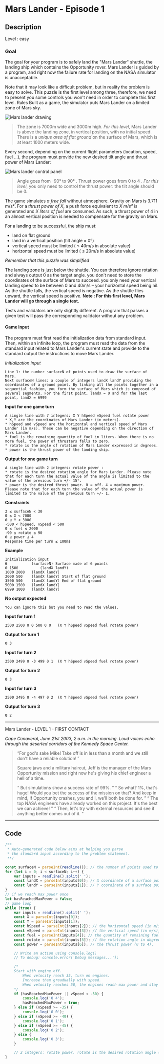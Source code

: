# Mars Lander - Episode 1

## Description

Level : easy

### Goal
The goal for your program is to safely land the "Mars Lander" shuttle, the landing ship which contains the Opportunity rover. Mars Lander is guided by a program, and right now the failure rate for landing on the NASA simulator is unacceptable.

Note that it may look like a difficult problem, but in reality the problem is easy to solve. This puzzle is the first level among three, therefore, we need to present you some controls you won't need in order to complete this first level.
 	Rules
Built as a game, the simulator puts Mars Lander on a limited zone of Mars sky.

![Mars lander drawing](img/mars-lander-episode-1-fig1.PNG "Landing zone")

> The zone is 7000m wide and 3000m high.
> *For this level*, Mars Lander is above the landing zone, in vertical position, with no initial speed.
> There is a *unique area of flat ground* on the surface of Mars, which is at least 1000 meters wide.

Every second, depending on the current flight parameters (location, speed, fuel ...), the program must provide the new desired tilt angle and thrust power of Mars Lander:

![Mars lander control panel](img/mars-lander-episode-1-fig2.PNG "Mars lander control panel")

> Angle goes from -90° to 90° . Thrust power goes from 0 to 4 .
> *For this level*, you only need to control the thrust power: the tilt angle should be 0.

The game simulates *a free fall* without atmosphere. Gravity on Mars is 3.711 m/s².
For a *thrust power of X*, a push force equivalent to *X m/s²* is generated and *X liters of fuel* are consumed. As such, a thrust power of 4 in an almost vertical position is needed to compensate for the gravity on Mars.

For a landing to be successful, the ship must:
* land on flat ground
* land in a vertical position (tilt angle = 0°)
* vertical speed must be limited ( ≤ 40m/s in absolute value)
* horizontal speed must be limited ( ≤ 20m/s in absolute value)

*Remember that this puzzle was simplified*

The landing zone is just below the shuttle. You can therefore ignore rotation and always output 0 as the target angle.
you don't need to store the coordinates of the surface of Mars to succeed.
you only need your vertical landing speed to be between 0 and 40m/s – your horizontal speed being nil.
As the shuttle falls, the vertical speed is negative. As the shuttle flies upward, the vertical speed is positive.
__Note : For this first level, Mars Lander will go through a single test.__

Tests and validators are only slightly different. A program that passes a given test will pass the corresponding validator without any problem.

#### Game Input
The program must first read the initialization data from standard input. Then, within an infinite loop, the program must read the data from the standard input related to Mars Lander's current state and provide to the standard output the instructions to move Mars Lander.

*Initialization input*
```
Line 1: the number surfaceN of points used to draw the surface of Mars.
Next surfaceN lines: a couple of integers landX landY providing the coordinates of a ground point. By linking all the points together in a sequential fashion, you form the surface of Mars which is composed of several segments. For the first point, landX = 0 and for the last point, landX = 6999
```

**Input for one game turn**
```
A single line with 7 integers: X Y hSpeed vSpeed fuel rotate power
* X,Y are the coordinates of Mars Lander (in meters).
* hSpeed and vSpeed are the horizontal and vertical speed of Mars Lander (in m/s). These can be negative depending on the direction of Mars Lander.
* fuel is the remaining quantity of fuel in liters. When there is no more fuel, the power of thrusters falls to zero.
* rotate is the angle of rotation of Mars Lander expressed in degrees.
* power is the thrust power of the landing ship.
```

**Output for one game turn**
```
A single line with 2 integers: rotate power :
* rotate is the desired rotation angle for Mars Lander. Please note that for each turn the actual value of the angle is limited to the value of the previous turn +/- 15°.
* power is the desired thrust power. 0 = off. 4 = maximum power. Please note that for each turn the value of the actual power is limited to the value of the previous turn +/- 1.
```

**Constraints**
```
2 ≤ surfaceN < 30
0 ≤ X < 7000
0 ≤ Y < 3000
-500 < hSpeed, vSpeed < 500
0 ≤ fuel ≤ 2000
-90 ≤ rotate ≤ 90
0 ≤ power ≤ 4
Response time per turn ≤ 100ms
```

**Example**
```
Initialization input
6         	(surfaceN) Surface made of 6 points
0 1500      	(landX landY)
1000 2000	(landX landY)
2000 500	(landX landY) Start of flat ground
3500 500	(landX landY) End of flat ground
5000 1500	(landX landY)
6999 1000	(landX landY)
```
**No output expected**
```
You can ignore this but you need to read the values.
```

**Input for turn 1**
```
2500 2500 0 0 500 0 0 	(X Y hSpeed vSpeed fuel rotate power)
```

**Output for turn 1**
```
0 3
```

**Input for turn 2**
```
2500 2499 0 -3 499 0 1 	(X Y hSpeed vSpeed fuel rotate power)
```

**Output for turn 2**
```
0 3
```

**Input for turn 3**
```
2500 2495 0 -4 497 0 2 	(X Y hSpeed vSpeed fuel rotate power)
```

**Output for turn 3**
```
0 2
```
----
Mars Lander - LEVEL 1 - FIRST CONTACT

_Cape Canaveral, June 21st 2003, 2 a.m. in the morning. Loud voices echo through the deserted corridors of the Kennedy Space Center._

> “For god's sake Mike! Take off is in less than a month and we still don't have a reliable solution! ”
>  
> Square jaws and a military haircut, Jeff is the manager of the Mars Opportunity mission and right now he's giving his chief engineer a hell of a time.
> 
> “ But simulations show a success rate of 99%. ”
> “ So what? 1%, that's huge! Would you bet the success of the mission on that? And keep in mind, if Opportunity crashes, you and I, we'll both be done for. ”
> “ The top NASA engineers have already worked on this project. It's the best we can achieve! ”
> “ Then, let's try with external resources and see if anything better comes out of it. ”
----

## Code

```js
/**
 * Auto-generated code below aims at helping you parse
 * the standard input according to the problem statement.
 **/

const surfaceN = parseInt(readline()); // the number of points used to draw the surface of Mars.
for (let i = 0; i < surfaceN; i++) {
    var inputs = readline().split(' ');
    const landX = parseInt(inputs[0]); // X coordinate of a surface point. (0 to 6999)
    const landY = parseInt(inputs[1]); // Y coordinate of a surface point. By linking all the points together in a sequential fashion, you form the surface of Mars.
}
// if we reach max power once
let hasReachedMaxPower = false;
// game loop
while (true) {
    var inputs = readline().split(' ');
    const X = parseInt(inputs[0]);
    const Y = parseInt(inputs[1]);
    const hSpeed = parseInt(inputs[2]); // the horizontal speed (in m/s), can be negative.
    const vSpeed = parseInt(inputs[3]); // the vertical speed (in m/s), can be negative.
    const fuel = parseInt(inputs[4]); // the quantity of remaining fuel in liters.
    const rotate = parseInt(inputs[5]); // the rotation angle in degrees (-90 to 90).
    const power = parseInt(inputs[6]); // the thrust power (0 to 4).

    // Write an action using console.log()
    // To debug: console.error('Debug messages...');

    /*
    Start with engine off. 
        When velocity reach 35, turn on engines.
        Increase them greadually with speed.
        When velocity reaches 50, the engines reach max power and stay on max power.
    */
    if (hasReachedMaxPower || vSpeed < -50) {
        console.log('0 4');
        hasReachedMaxPower = true;
    } else if (vSpeed >= -35) {
        console.log('0 0');
    } else if (vSpeed >= -40) {
        console.log('0 1');
    } else if (vSpeed >= -45) {
        console.log('0 2');
    } else {
        console.log('0 3');
    }

    // 2 integers: rotate power. rotate is the desired rotation angle (should be 0 for level 1), power is the desired thrust power (0 to 4).
}
```
